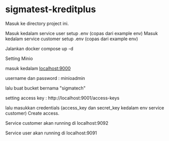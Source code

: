 # sigmatest-kreditplus

Masuk ke directory project ini.

Masuk kedalam service user setup .env (copas dari example env)
Masuk kedalam service customer setup .env (copas dari example env)

Jalankan 
docker compose up -d 

Setting Minio

masuk kedalam [localhost:9000](http://localhost:9001/)

username dan password : minioadmin

lalu buat bucket bernama "sigmatech"

setting access key : http://localhost:9001/access-keys

lalu masukkan credentials (access_key dan secret_key kedalam env service customer) Create access.

Service customer akan running di localhost:9092

Service user akan running di localhost:9091
